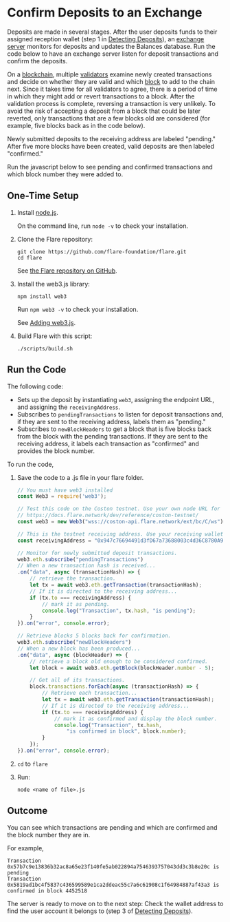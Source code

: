 # Confirm Deposits to an Exchange

Deposits are made in several stages. 
After the user deposits funds to their assigned reception wallet (step 1 in [Detecting Deposits](https://docs.flare.network/exchange/architecture/#detecting-deposits)), an [exchange server](https://docs.flare.network/exchange/architecture/#architecture-of-an-exchange) monitors for deposits and updates the Balances database. 
Run the code below to have an exchange server listen for deposit transactions and confirm the deposits.

On a [blockchain](https://docs.flare.network/tech/glossary/), multiple [validators](https://docs.flare.network/tech/validators/) examine newly created transactions and decide on whether they are valid and which [block](https://docs.flare.network/tech/glossary/) to add to the chain next. 
Since it takes time for all validators to agree, there is a period of time in which they might add or revert transactions to a block.
After the validation process is complete, reversing a transaction is very unlikely.
To avoid the risk of accepting a deposit from a block that could be later reverted, only transactions that are a few blocks old are considered (for example, five blocks back as in the code below). 

Newly submitted deposits to the receiving address are labeled "pending."
After five more blocks have been created, valid deposits are then labeled "confirmed."

Run the javascript below to see pending and confirmed transactions and which block number they were added to.

## One-Time Setup

1. Install [node.js](https://nodejs.org/en/download/). 

   On the command line, run `node -v`  to check your installation.

2. Clone the Flare repository: 

   ```
   git clone https://github.com/flare-foundation/flare.git
   cd flare
   ```

   See [the Flare repository on GitHub](https://github.com/flare-foundation/flare).

3. Install the web3.js library: 

   ```
   npm install web3
   ```

   Run `npm web3 -v`  to check your installation.

   See [Adding web3.js](https://web3js.readthedocs.io).

4. Build Flare with this script:

   ```
   ./scripts/build.sh
   ```

## Run the Code

The following code:

* Sets up the deposit by instantiating `web3`, assigning the endpoint URL, and assigning the `receivingAddress`.
* Subscribes to `pendingTransactions` to listen for deposit transactions and, if they are sent to the receiving address, labels them as "pending."
* Subscribes to `newBlockHeaders` to get a block that is five blocks back from the block with the pending transactions. 
If they are sent to the receiving address, it labels each transaction as "confirmed" and provides the block number.

To run the code,

1. Save the code to a .js file in your flare folder. 

   ```javascript
   // You must have web3 installed 
   const Web3 = require('web3');

   // Test this code on the Coston testnet. Use your own node URL for actual runtime.
   // https://docs.flare.network/dev/reference/coston-testnet/
   const web3 = new Web3("wss://coston-api.flare.network/ext/bc/C/ws");

   // This is the testnet receiving address. Use your receiving wallet address for actual runtime.
   const receivingAddress = "0x947c76694491d3fD67a73688003c4d36C8780A97";

   // Monitor for newly submitted deposit transactions.
   web3.eth.subscribe("pendingTransactions")
   // When a new transaction hash is received...
   .on("data", async (transactionHash) => {
       // retrieve the transaction.
       let tx = await web3.eth.getTransaction(transactionHash);
       // If it is directed to the receiving address...
       if (tx.to === receivingAddress) {
           // mark it as pending.
           console.log("Transaction", tx.hash, "is pending");
       }
   }).on("error", console.error);

   // Retrieve blocks 5 blocks back for confirmation.
   web3.eth.subscribe("newBlockHeaders")
   // When a new block has been produced...
   .on("data", async (blockHeader) => {
       // retrieve a block old enough to be considered confirmed.
       let block = await web3.eth.getBlock(blockHeader.number - 5);

       // Get all of its transactions.
       block.transactions.forEach(async (transactionHash) => {
           // Retrieve each transaction...
           let tx = await web3.eth.getTransaction(transactionHash);
           // If it is directed to the receiving address...
           if (tx.to === receivingAddress) {
               // mark it as confirmed and display the block number.
               console.log("Transaction", tx.hash,
                   "is confirmed in block", block.number);
           }
       });
   }).on("error", console.error);
   ```

2. `cd` to `flare`

3. Run: 

   ```
   node <name of file>.js
   ```

## Outcome

You can see which transactions are pending and which are confirmed and the block number they are in.

For example,

```text
Transaction 0x57b7c9e13836b32ac8a65e23f140fe5ab022894a7546393757043dd3c3b8e20c is pending
Transaction 0x5819ad1bc4f5837c436599589e1ca2ddeac55c7a6c61908c1f64984887af43a3 is confirmed in block 4452518
```

The server is ready to move on to the next step: Check the wallet address to find the user account it belongs to (step 3 of [Detecting Deposits](https://docs.flare.network/exchange/architecture/#detecting-deposits)). 


